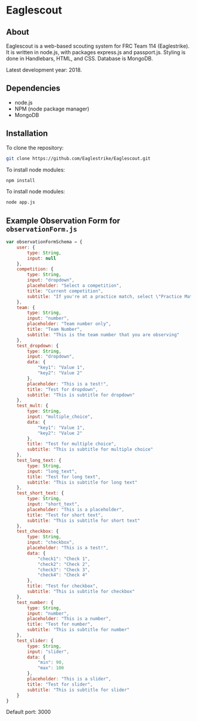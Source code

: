 # Eaglescout
## About
Eaglescout is a web-based scouting system for FRC Team 114 (Eaglestrike). It is written in node.js, with packages express.js and passport.js. Styling is done in Handlebars, HTML, and CSS. Database is MongoDB.

Latest development year: 2018.

## Dependencies
* node.js
* NPM (node package manager)
* MongoDB

## Installation
To clone the repository:
```bash
git clone https://github.com/Eaglestrike/Eaglescout.git
```
To install node modules:
```bash
npm install
```

To install node modules:
```bash
node app.js
```

## Example Observation Form for `observationForm.js`
```javascript
var observationFormSchema = {
	user: {
		type: String,
		input: null
	},
	competition: {
		type: String,
		input: "dropdown",
		placeholder: "Select a competition",
		title: "Current competition",
		subtitle: "If you're at a practice match, select \"Practice Match\""
	},
	team: {
		type: String,
		input: "number",
		placeholder: "Team number only",
		title: "Team Number",
		subtitle: "This is the team number that you are observing"
	},
	test_dropdown: {
		type: String,
		input: "dropdown",
		data: {
			"key1": "Value 1",
			"key2": "Value 2"
		},
		placeholder: "This is a test!",
		title: "Test for dropdown",
		subtitle: "This is subtitle for dropdown"
	},
	test_mult: {
		type: String,
		input: "multiple_choice",
		data: {
			"key1": "Value 1",
			"key2": "Value 2"
		},
		title: "Test for multiple choice",
		subtitle: "This is subtitle for multiple choice"
	},
	test_long_text: {
		type: String,
		input: "long_text",
		title: "Test for long text",
		subtitle: "This is subtitle for long text"
	},
	test_short_text: {
		type: String,
		input: "short_text",
		placeholder: "This is a placeholder",
		title: "Test for short text",
		subtitle: "This is subtitle for short text"
	},
	test_checkbox: {
		type: String,
		input: "checkbox",
		placeholder: "This is a test!",
		data: {
			"check1": "Check 1",
			"check2": "Check 2",
			"check3": "Check 3",
			"check4": "Check 4"
		},
		title: "Test for checkbox",
		subtitle: "This is subtitle for checkbox"
	},
	test_number: {
		type: String,
		input: "number",
		placeholder: "This is a number",
		title: "Test for number",
		subtitle: "This is subtitle for number"
	},
	test_slider: {
		type: String,
		input: "slider",
		data: {
			"min": 90,
			"max": 100
		},
		placeholder: "This is a slider",
		title: "Test for slider",
		subtitle: "This is subtitle for slider"
	}
}
```

Default port: 3000